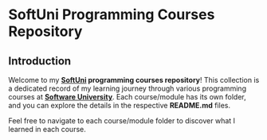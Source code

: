 # SoftUni Programming Courses Repository

## Introduction

Welcome to my **[SoftUni](https://softuni.bg) programming courses repository**! This collection is a dedicated record of my learning journey through various programming courses at **[Software University](https://softuni.bg/)**. Each course/module has its own folder, and you can explore the details in the respective **README.md** files.

Feel free to navigate to each course/module folder to discover what I learned in each course.
